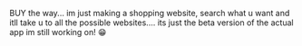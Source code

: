 BUY the way...
im just making a shopping website, search what u want and itll take u to all the possible websites....
its just the beta version of the actual app im still working on! 😁
